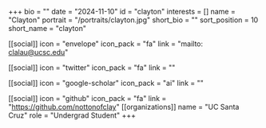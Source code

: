 +++
bio = "" 
date = "2024-11-10" 
id = "clayton" 
interests = [] 
name = "Clayton" 
portrait = "/portraits/clayton.jpg" 
short_bio = "" 
sort_position = 10
 short_name = "clayton" 

[[social]] 
    icon = "envelope" 
    icon_pack = "fa" 
    link = "mailto: clalau@ucsc.edu"

 [[social]] 
    icon = "twitter" 
    icon_pack = "fa" 
    link = "" 

[[social]] 
    icon = "google-scholar" 
    icon_pack = "ai" 
    link = "" 

[[social]] 
    icon = "github" 
    icon_pack = "fa" 
    link = "https://github.com/nottonofclay" 
[[organizations]] 
     name = "UC Santa Cruz" 
      role = "Undergrad Student" 
+++
